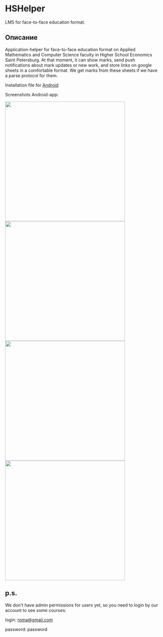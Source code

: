 # HSHelper

LMS for face-to-face education format.

## Описание

Application-helper for face-to-face education format on Applied Mathematics and Computer Science faculty in Higher School Economics Saint Petersburg. At that moment, it can show marks, send push notifications about mark updates or new work, and store links on google sheets in a comfortable format. We get marks from these sheets if we have a parse protocol for them.

Installation file for [Android](https://github.com/HSHelper/HSHelper/releases/download/v0.1.0/HSHelper.apk)

Screenshots Android-app:

<p float="left">
  <img src="https://user-images.githubusercontent.com/34661376/122398139-411c3d80-cf82-11eb-859d-8fa2ae3d7452.jpg" width="390" /> 
  <img src="https://user-images.githubusercontent.com/34661376/122398132-3feb1080-cf82-11eb-87f4-2a1693b5a5d4.jpg" width="390" />
  <img src="https://user-images.githubusercontent.com/34661376/122398046-2ba71380-cf82-11eb-9b87-7537b835f54b.jpg" width="390" />
  <img src="https://user-images.githubusercontent.com/34661376/122398123-3d88b680-cf82-11eb-9b41-d7ea76cafbc9.jpg" width="390" />
</p>

## p.s.

We don't have admin permissions for users yet, so you need to login by our account to see some courses: 

login: roma@gmail.com

password: password

